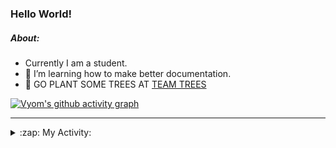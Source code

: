 ### Hello World!

##### About:
- Currently I am a student.
- 🌱 I’m learning how to make better documentation.
- 🌱 GO PLANT SOME TREES AT [TEAM TREES](https://teamtrees.org/)

[![Vyom's github activity graph](https://activity-graph.herokuapp.com/graph?username=Vyvy-vi)](https://github.com/ashutosh00710/github-readme-activity-graph)

---
<details>
  <summary>:zap: My Activity:</summary>
  
<!--START_SECTION:waka-->
![Code Time](http://img.shields.io/badge/Code%20Time-977%20hrs%2057%20mins-blue)

**I'm a Night 🦉** 

```text
🌞 Morning    98 commits     ███░░░░░░░░░░░░░░░░░░░░░░   13.8% 
🌆 Daytime    175 commits    ██████░░░░░░░░░░░░░░░░░░░   24.65% 
🌃 Evening    229 commits    ████████░░░░░░░░░░░░░░░░░   32.25% 
🌙 Night      208 commits    ███████░░░░░░░░░░░░░░░░░░   29.3%

```
📅 **I'm Most Productive on Sunday** 

```text
Monday       100 commits    ███░░░░░░░░░░░░░░░░░░░░░░   14.08% 
Tuesday      115 commits    ████░░░░░░░░░░░░░░░░░░░░░   16.2% 
Wednesday    89 commits     ███░░░░░░░░░░░░░░░░░░░░░░   12.54% 
Thursday     104 commits    ███░░░░░░░░░░░░░░░░░░░░░░   14.65% 
Friday       107 commits    ███░░░░░░░░░░░░░░░░░░░░░░   15.07% 
Saturday     78 commits     ██░░░░░░░░░░░░░░░░░░░░░░░   10.99% 
Sunday       117 commits    ████░░░░░░░░░░░░░░░░░░░░░   16.48%

```


📊 **This Week I Spent My Time On** 

```text
🔥 Editors: 
VS Code                  23 hrs 22 mins      █████████████████████████   100.0%

🐱‍💻 Projects: 
attendance-management-sys11 hrs 29 mins      ████████████░░░░░░░░░░░░░   49.17% 
credifi                  3 hrs 58 mins       ████░░░░░░░░░░░░░░░░░░░░░   17.04% 
CSF                      3 hrs 36 mins       ███░░░░░░░░░░░░░░░░░░░░░░   15.43% 
thirdweb-auth-next       2 hrs 35 mins       ██░░░░░░░░░░░░░░░░░░░░░░░   11.09% 
itosp-hackathon          59 mins             █░░░░░░░░░░░░░░░░░░░░░░░░   4.22%

```


 Last Updated on 21/11/2022 15:04:25 UTC
<!--END_SECTION:waka-->
</details>
